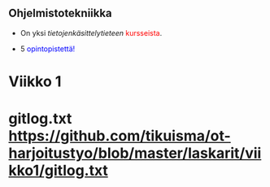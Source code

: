 ## Ohjelmistotekniikka

- On yksi *tietojenkäsittelytieteen* <span style="color:red">kursseista</span>.

- 5 <span style="color:blue">opintopistettä!</span>

# Viikko 1

# gitlog.txt https://github.com/tikuisma/ot-harjoitustyo/blob/master/laskarit/viikko1/gitlog.txt

